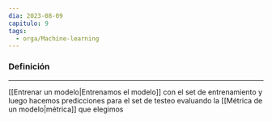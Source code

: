```yaml
---
dia: 2023-08-09
capitulo: 9
tags:
  - orga/Machine-learning
---
```

### Definición
---
[[Entrenar un modelo|Entrenamos el modelo]] con el set de entrenamiento y luego hacemos predicciones para el set de testeo evaluando la [[Métrica de un modelo|métrica]] que elegimos 